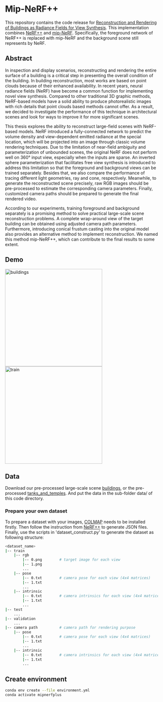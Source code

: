 # Mip-NeRF++
This repository contains the code release for [Reconstruction and Rendering of Buildings as Radiance Fields for View Synthesis](http://resolver.tudelft.nl/uuid:87d5d228-e00d-4cea-9e70-985315956556). This implementation combines [NeRF++](https://github.com/Kai-46/nerfplusplus) and [mip-NeRF](https://github.com/google/mipnerf). Specifically, the foreground network of NeRF++ is replaced with mip-NeRF and the background scene still represents by NeRF. 

## Abstract
In inspection and display scenarios, reconstructing and rendering the entire surface of a building is a critical step in presenting the overall condition of the building. In building reconstruction, most works are based on point clouds because of their enhanced availability. In recent years, neural radiance fields (NeRF) have become a common function for implementing novel view synthesis. Compared to other traditional 3D graphic methods, NeRF-based models have a solid ability to produce photorealistic images with rich details that point clouds based methods cannot offer. As a result, we decided to investigate the performance of this technique in architectural scenes and look for ways to improve it for more significant scenes.

This thesis explores the ability to reconstruct large-field scenes with NeRF-based models. NeRF introduced a fully-connected network to predict the volume density and view-dependent emitted radiance at the special location, which will be projected into an image through classic volume rendering techniques. Due to the limitation of near-field ambiguity and parameterization of unbounded scenes, the original NeRF does not perform well on 360° input view, especially when the inputs are sparse. An inverted sphere parameterization that facilitates free view synthesis is introduced to address this limitation so that the foreground and background views can be trained separately. Besides that, we also compare the performance of tracing different light geometries, ray and cone, respectively. Meanwhile, to generate the reconstructed scene precisely, raw RGB images should be pre-processed to estimate the corresponding camera parameters. Finally, customized camera paths should be prepared to generate the final rendered video.

According to our experiments, training foreground and background separately is a promising method to solve practical large-scale scene reconstruction problems. A complete wrap-around view of the target building can be obtained using adjusted camera path parameters. Furthermore, introducing conical frustum casting into the original model also provides an alternative method to implement reconstruction. We named this method mip-NeRF++, which can contribute to the final results to some extent.

## Demo
<img src="https://github.com/147-Enpu/mipnerfplusplus/blob/master/demo/buildings.gif" width="320" alt="buildings">  <img src="https://github.com/147-Enpu/mipnerfplusplus/blob/master/demo/train.gif" width="320" alt="train">

## Data
Download our pre-processed large-scale scene [buildings](https://drive.google.com/drive/folders/1SO6ku2NWfjezbLM8tZ28KmCSeTcW_-OH?usp=sharing), or the pre-processed [tanks_and_temples](https://drive.google.com/file/d/11KRfN91W1AxAW6lOFs4EeYDbeoQZCi87/view?usp=sharing). And put the data in the sub-folder data/ of this code directory.
### Prepare your own dataset
To prepare a dataset with your images, [COLMAP](https://colmap.github.io/) needs to be installed firstly. Then follow the instruction from [NeRF++](https://github.com/Kai-46/nerfplusplus#generate-camera-parameters-intrinsics-and-poses-with-colmap-sfm) to generate JSON files. Finally, use the scripts in 'dataset_construct.py' to generate the dataset as following structure:

```bash
<dataset_name>
|-- train
    |-- rgb
        |-- 0.png        # target image for each view
        |-- 1.png
        ...
    |-- pose
        |-- 0.txt        # camera pose for each view (4x4 matrices)
        |-- 1.txt
        ...
    |-- intrinsic
        |-- 0.txt        # camera intrinsics for each view (4x4 matrices)
        |-- 1.txt
        ...
|-- test
    ...
|-- validation
    ...
|-- camera path          # camera path for rendering purpose      
    |-- pose
        |-- 0.txt        # camera pose for each view (4x4 matrices)
        |-- 1.txt
        ...
    |-- intrinsic
        |-- 0.txt        # camera intrinsics for each view (4x4 matrices)
        |-- 1.txt
        ...
```
## Create environment
```bash
conda env create --file environment.yml
conda activate mipnerfplus
```
